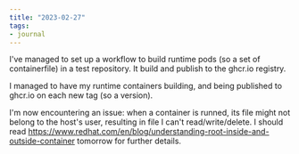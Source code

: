 ```yaml
---
title: "2023-02-27"
tags:
- journal
---
```


I've managed to set up a workflow to build runtime pods (so a set of containerfile) in a test repository. It build and publish to the ghcr.io registry.

I managed to have my runtime containers building, and being published to ghcr.io on each new tag (so a version).

I'm now encountering an issue: when a container is runned, its file might not belong to the host's user, resulting in file I can't read/write/delete.
I should read https://www.redhat.com/en/blog/understanding-root-inside-and-outside-container tomorrow for further details.